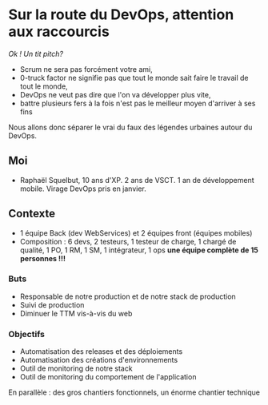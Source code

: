 # Sur la route du DevOps, attention aux raccourcis


_Ok ! Un tit pitch?_

- Scrum ne sera pas forcément votre ami, 
- 0-truck factor ne signifie pas que tout le monde sait faire le travail de tout le monde, 
- DevOps ne veut pas dire que l'on va développer plus vite, 
- battre plusieurs fers à la fois n'est pas le meilleur moyen d'arriver à ses fins

Nous allons donc séparer le vrai du faux des légendes urbaines autour du DevOps.

## Moi
 
 - Raphaël Squelbut, 10 ans d'XP. 2 ans de VSCT. 1 an de développement mobile. Virage DevOps pris en janvier.
 
## Contexte

- 1 équipe Back (dev WebServices) et 2 équipes front (équipes mobiles)
- Composition : 6 devs, 2 testeurs, 1 testeur de charge, 1 chargé de qualité, 1 PO, 1 RM, 1 SM, 1 intégrateur, 1 ops
**une équipe complète de 15 personnes !!!**

### Buts

- Responsable de notre production et de notre stack de production
- Suivi de production
- Diminuer le TTM vis-à-vis du web

### Objectifs

- Automatisation des releases et des déploiements
- Automatisation des créations d'environnements
- Outil de monitoring de notre stack
- Outil de monitoring du comportement de l'application

En parallèle : des gros chantiers fonctionnels, un énorme chantier technique








